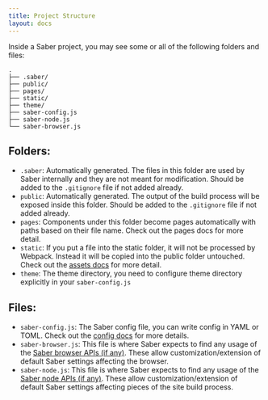 ```yaml
---
title: Project Structure
layout: docs
---
```


Inside a Saber project, you may see some or all of the following folders and files:

```
.
├── .saber/
├── public/
├── pages/
├── static/
├── theme/
├── saber-config.js
├── saber-node.js
└── saber-browser.js
```

## Folders:

- `.saber`: Automatically generated. The files in this folder are used by Saber internally and they are not meant for modification. Should be added to the `.gitignore` file if not added already.
- `public`: Automatically generated. The output of the build process will be exposed inside this folder. Should be added to the `.gitignore` file if not added already.
- `pages`: Components under this folder become pages automatically with paths based on their file name. Check out the pages docs for more detail.
- `static`: If you put a file into the static folder, it will not be processed by Webpack. Instead it will be copied into the public folder untouched. Check out the [assets docs](static-folder.md) for more detail.
- `theme`: The theme directory, you need to configure theme directory explicitly in your `saber-config.js`

## Files:

- `saber-config.js`: The Saber config file, you can write config in YAML or TOML. Check out the [config docs](saber-config.md) for more details.
- `saber-browser.js`: This file is where Saber expects to find any usage of the [Saber browser APIs (if any)](browser-apis.md). These allow customization/extension of default Saber settings affecting the browser.
- `saber-node.js`: This file is where Saber expects to find any usage of the [Saber node APIs (if any)](node-apis.md). These allow customization/extension of default Saber settings affecting pieces of the site build process.
